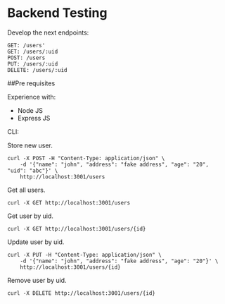 # Backend Testing

Develop the next endpoints:

```
GET: /users'
GET: /users/:uid
POST: /users
PUT: /users/:uid
DELETE: /users/:uid
```

##Pre requisites

Experience with:

- Node JS
- Express JS

CLI:

Store new user.

```
curl -X POST -H "Content-Type: application/json" \
    -d '{"name": "john", "address": "fake address", "age": "20", "uid": "abc"}' \
    http://localhost:3001/users
```

Get all users.

```
curl -X GET http://localhost:3001/users
```

Get user by uid.

```
curl -X GET http://localhost:3001/users/{id}
```

Update user by uid.

```
curl -X PUT -H "Content-Type: application/json" \
    -d '{"name": "john", "address": "fake address", "age": "20"}' \
    http://localhost:3001/users/{id}
```

Remove user by uid.

```
curl -X DELETE http://localhost:3001/users/{id}
```
